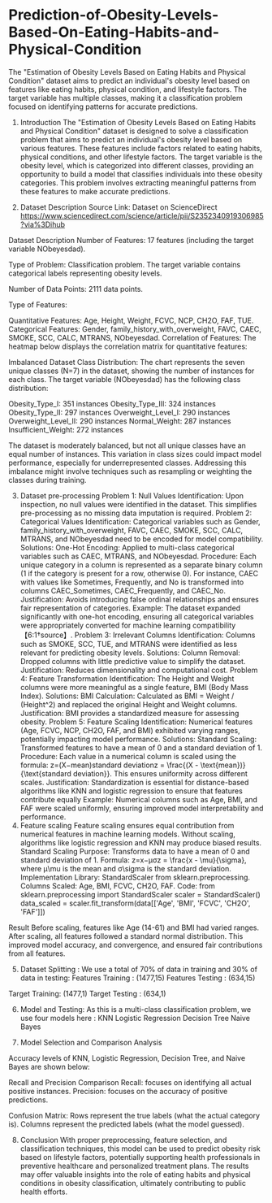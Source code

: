 # Prediction-of-Obesity-Levels-Based-On-Eating-Habits-and-Physical-Condition
The "Estimation of Obesity Levels Based on Eating Habits and Physical Condition" dataset aims to predict an individual's obesity level based on features like eating habits, physical condition, and lifestyle factors. The target variable has multiple classes, making it a classification problem focused on identifying patterns for accurate predictions.
1. Introduction
The "Estimation of Obesity Levels Based on Eating Habits and Physical Condition" dataset is designed to solve a classification problem that aims to predict an individual's obesity level based on various features. These features include factors related to eating habits, physical conditions, and other lifestyle factors. The target variable is the obesity level, which is categorized into different classes, providing an opportunity to build a model that classifies individuals into these obesity categories. This problem involves extracting meaningful patterns from these features to make accurate predictions.

2. Dataset Description
Source
Link: Dataset on ScienceDirect https://www.sciencedirect.com/science/article/pii/S2352340919306985?via%3Dihub

Dataset Description
Number of Features: 17 features (including the target variable NObeyesdad).


Type of Problem: Classification problem. The target variable contains categorical labels representing obesity levels.


Number of Data Points: 2111 data points.


Type of Features:


Quantitative Features: Age, Height, Weight, FCVC, NCP, CH2O, FAF, TUE.
Categorical Features: Gender, family_history_with_overweight, FAVC, CAEC, SMOKE, SCC, CALC, MTRANS, NObeyesdad.
Correlation of Features: The heatmap below displays the correlation matrix for quantitative features:






Imbalanced Dataset
Class Distribution:  The chart represents the seven unique classes (N=7) in the dataset, showing the number of instances for each class.
The target variable (NObeyesdad) has the following class distribution:


Obesity_Type_I: 351 instances
Obesity_Type_III: 324 instances
Obesity_Type_II: 297 instances
Overweight_Level_I: 290 instances
Overweight_Level_II: 290 instances
Normal_Weight: 287 instances
Insufficient_Weight: 272 instances

The dataset is moderately balanced, but not all unique classes have an equal number of instances. This variation in class sizes could impact model performance, especially for underrepresented classes. Addressing this imbalance might involve techniques such as resampling or weighting the classes during training.


3. Dataset pre-processing
Problem 1: Null Values
Identification:
Upon inspection, no null values were identified in the dataset. This simplifies pre-processing as no missing data imputation is required.
Problem 2: Categorical Values
Identification:
Categorical variables such as Gender, family_history_with_overweight, FAVC, CAEC, SMOKE, SCC, CALC, MTRANS, and NObeyesdad need to be encoded for model compatibility.
Solutions:
One-Hot Encoding:
Applied to multi-class categorical variables such as CAEC, MTRANS, and NObeyesdad.
Procedure: Each unique category in a column is represented as a separate binary column (1 if the category is present for a row, otherwise 0). For instance, CAEC with values like Sometimes, Frequently, and No is transformed into columns CAEC_Sometimes, CAEC_Frequently, and CAEC_No.
Justification: Avoids introducing false ordinal relationships and ensures fair representation of categories.
Example: The dataset expanded significantly with one-hot encoding, ensuring all categorical variables were appropriately converted for machine learning compatibility【6:1†source】.
Problem 3: Irrelevant Columns
Identification:
Columns such as SMOKE, SCC, TUE, and MTRANS were identified as less relevant for predicting obesity levels.
Solutions:
Column Removal:
Dropped columns with little predictive value to simplify the dataset.
Justification: Reduces dimensionality and computational cost.
Problem 4: Feature Transformation
Identification:
The Height and Weight columns were more meaningful as a single feature, BMI (Body Mass Index).
Solutions:
BMI Calculation:
Calculated as BMI = Weight / (Height^2) and replaced the original Height and Weight columns.
Justification: BMI provides a standardized measure for assessing obesity.
Problem 5: Feature Scaling
Identification:
Numerical features (Age, FCVC, NCP, CH2O, FAF, and BMI) exhibited varying ranges, potentially impacting model performance.
Solutions:
Standard Scaling:
Transformed features to have a mean of 0 and a standard deviation of 1.
Procedure: Each value in a numerical column is scaled using the formula: z=(X−mean)standard deviationz = \frac{(X - \text{mean})}{\text{standard deviation}}. This ensures uniformity across different scales.
Justification: Standardization is essential for distance-based algorithms like KNN and logistic regression to ensure that features contribute equally
Example: Numerical columns such as Age, BMI, and FAF were scaled uniformly, ensuring improved model interpretability and performance.
4. Feature scaling
Feature scaling ensures equal contribution from numerical features in machine learning models. Without scaling, algorithms like logistic regression and KNN may produce biased results.
Standard Scaling
Purpose: Transforms data to have a mean of 0 and standard deviation of 1.
Formula: z=x−μσz = \frac{x - \mu}{\sigma}, where μ\mu is the mean and σ\sigma is the standard deviation.
Implementation
Library: StandardScaler from sklearn.preprocessing.
Columns Scaled: Age, BMI, FCVC, CH2O, FAF.
Code:
from sklearn.preprocessing import StandardScaler
scaler = StandardScaler()
data_scaled = scaler.fit_transform(data[['Age', 'BMI', 'FCVC', 'CH2O', 'FAF']])

Result
Before scaling, features like Age (14-61) and BMI had varied ranges. After scaling, all features followed a standard normal distribution. This improved model accuracy, and convergence, and ensured fair contributions from all features.

5. Dataset Splitting : 
We use a total of 70% of data in training and 30% of data in testing:
Features Training : (1477,15)
Features Testing :  (634,15)

Target Training: (1477,1)
Target Testing : (634,1)

6. Model and Testing: 
As this is a multi-class classification problem, we use four models here : 
KNN
Logistic Regression
Decision Tree
Naive Bayes

7. Model Selection and Comparison Analysis

Accuracy levels of KNN, Logistic Regression, Decision Tree, and Naive Bayes are shown below:

Recall and Precision Comparison
Recall: focuses on identifying all actual positive instances. 
Precision: focuses on the accuracy of positive predictions.


Confusion Matrix:
Rows represent the true labels (what the actual category is).
Columns represent the predicted labels (what the model guessed).

8. Conclusion
With proper preprocessing, feature selection, and classification techniques, this model can be used to predict obesity risk based on lifestyle factors, potentially supporting health professionals in preventive healthcare and personalized treatment plans. The results may offer valuable insights into the role of eating habits and physical conditions in obesity classification, ultimately contributing to public health efforts.





